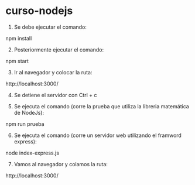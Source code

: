 # curso-nodejs

1. Se debe ejecutar el comando:

npm install

2. Posteriormente ejecutar el comando:

npm start

3. Ir al navegador y colocar la ruta:

http://localhost:3000/

4. Se detiene el servidor con Ctrl + c

5. Se ejecuta el comando (corre la prueba que utiliza la libreria matemática de NodeJs):

npm run prueba

6. Se ejecuta el comando (corre un servidor web utilizando el framword express):

node index-express.js

7. Vamos al navegador y colamos la ruta:

http://localhost:3000/
